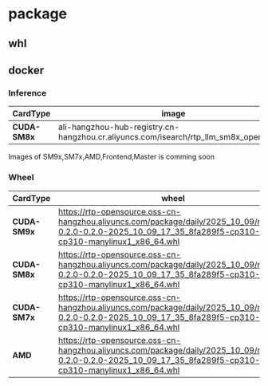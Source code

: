 # package

## whl



## docker
### Inference

| **CardType**              | **image** | **tag** |
|--------------------------|-------------------|-------------------|
| **CUDA-SM8x**           | ali-hangzhou-hub-registry.cn-hangzhou.cr.aliyuncs.com/isearch/rtp_llm_sm8x_opensource | 0.2.0_0.2.0_2025_10_09_17_35_8fa289f5    |


Images of SM9x,SM7x,AMD,Frontend,Master is comming soon


### Wheel


| **CardType**              | **wheel** |
|--------------------------|-------------------|
| **CUDA-SM9x**           | https://rtp-opensource.oss-cn-hangzhou.aliyuncs.com/package/daily/2025_10_09/rtp_llm-0.2.0-0.2.0-2025_10_09_17_35_8fa289f5-cp310-cp310-manylinux1_x86_64.whl |
| **CUDA-SM8x**           | https://rtp-opensource.oss-cn-hangzhou.aliyuncs.com/package/daily/2025_10_09/rtp_llm-0.2.0-0.2.0-2025_10_09_17_35_8fa289f5-cp310-cp310-manylinux1_x86_64.whl |
| **CUDA-SM7x**           | https://rtp-opensource.oss-cn-hangzhou.aliyuncs.com/package/daily/2025_10_09/rtp_llm-0.2.0-0.2.0-2025_10_09_17_35_8fa289f5-cp310-cp310-manylinux1_x86_64.whl |
| **AMD**            | https://rtp-opensource.oss-cn-hangzhou.aliyuncs.com/package/daily/2025_10_09/rtp_llm-0.2.0-0.2.0-2025_10_09_17_35_8fa289f5-cp310-cp310-manylinux1_x86_64.whl |